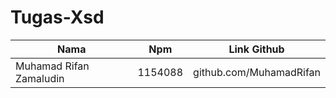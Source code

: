 # Tugas-Xsd

Nama | Npm | Link Github
--------- | --------- | ---------
Muhamad Rifan Zamaludin| 1154088| github.com/MuhamadRifan
